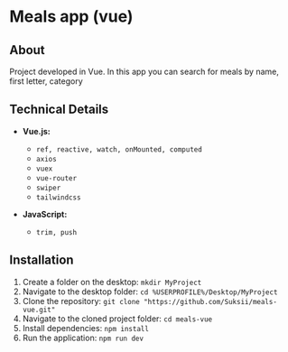 # Meals app (vue)

## About
Project developed in Vue. In this app you can search for meals by name, first letter, category

## Technical Details
- **Vue.js:**
  - `ref, reactive, watch, onMounted, computed`
  - `axios`
  - `vuex`
  - `vue-router`
  - `swiper`
  - `tailwindcss`
 
- **JavaScript:**
  - `trim, push`
 
## Installation
1. Create a folder on the desktop: `mkdir MyProject` 
2. Navigate to the desktop folder: `cd %USERPROFILE%/Desktop/MyProject`
3. Clone the repository: `git clone "https://github.com/Suksii/meals-vue.git"`
4. Navigate to the cloned project folder: `cd meals-vue`
5. Install dependencies: `npm install`
6. Run the application: `npm run dev`
